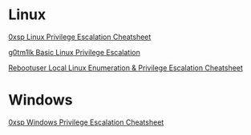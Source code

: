 # Linux
[0xsp Linux Privilege Escalation Cheatsheet](https://0xsp.com/offensive/privilege-escalation-cheatsheet/#Linux)

[g0tm1lk Basic Linux Privilege Escalation](https://blog.g0tmi1k.com/2011/08/basic-linux-privilege-escalation/)

[Rebootuser Local Linux Enumeration & Privilege Escalation Cheatsheet](https://web.archive.org/web/20200218150604/https:/www.rebootuser.com/?p=1623)

# Windows
[0xsp Windows Privilege Escalation Cheatsheet](https://0xsp.com/offensive/privilege-escalation-cheatsheet/#Windows)